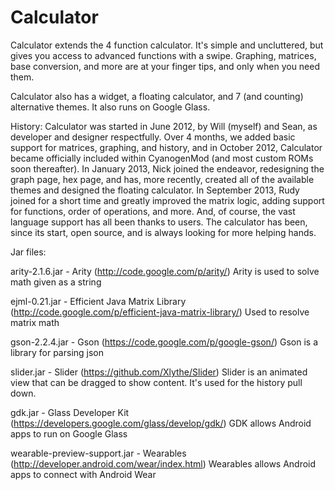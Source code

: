 # Calculator

Calculator extends the 4 function calculator. It's simple and uncluttered, but gives you access to advanced functions with a swipe. Graphing, matrices, base conversion, and more are at your finger tips, and only when you need them.

Calculator also has a widget, a floating calculator, and 7 (and counting) alternative themes. It also runs on Google Glass.

History:
Calculator was started in June 2012, by Will (myself) and Sean, as developer and designer respectfully. Over 4 months, we added basic support for matrices, graphing, and history, and in October 2012, Calculator became officially included within CyanogenMod (and most custom ROMs soon thereafter). In January 2013, Nick joined the endeavor, redesigning the graph page, hex page, and has, more recently, created all of the available themes and designed the floating calculator. In September 2013, Rudy joined for a short time and greatly improved the matrix logic, adding support for functions, order of operations, and more. And, of course, the vast language support has all been thanks to users. The calculator has been, since its start, open source, and is always looking for more helping hands. 

Jar files:

arity-2.1.6.jar - Arity (http://code.google.com/p/arity/)
    Arity is used to solve math given as a string

ejml-0.21.jar - Efficient Java Matrix Library (http://code.google.com/p/efficient-java-matrix-library/)
    Used to resolve matrix math

gson-2.2.4.jar - Gson (https://code.google.com/p/google-gson/)
    Gson is a library for parsing json

slider.jar - Slider (https://github.com/Xlythe/Slider)
    Slider is an animated view that can be dragged to show content. It's used for the history pull down.

gdk.jar - Glass Developer Kit (https://developers.google.com/glass/develop/gdk/)
    GDK allows Android apps to run on Google Glass

wearable-preview-support.jar - Wearables (http://developer.android.com/wear/index.html)
    Wearables allows Android apps to connect with Android Wear